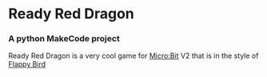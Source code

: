 # Ready Red Dragon
### A python MakeCode project
Ready Red Dragon is a very cool game for [Micro:Bit](https://microbit.org/) V2 that is in the style of [Flappy Bird](https://flappybird.io/)
